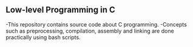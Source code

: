 ## Low-level Programming in C
-This repository contains source code about C programming.
-Concepts such as preprocessing, compilation, assembly and linking are done 
 practically using bash scripts.
